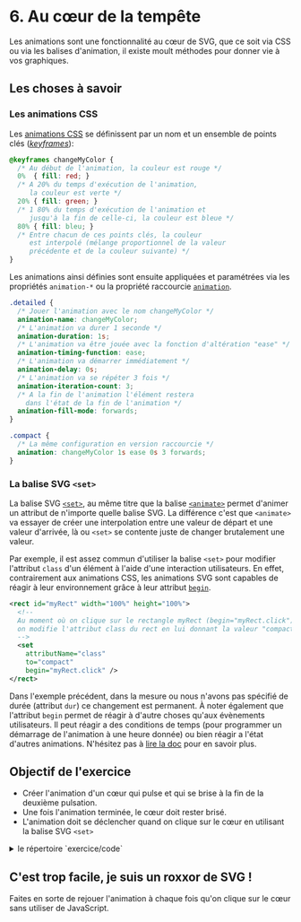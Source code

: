 # 6. Au cœur de la tempête

Les animations sont une fonctionnalité au cœur de SVG, que ce soit via CSS ou via les balises d'animation, il existe moult méthodes pour donner vie à vos graphiques.


## Les choses à savoir

### Les animations CSS

Les [animations CSS][1] se définissent par un nom et un ensemble de points clés ([_keyframes_][2]):

```CSS
@keyframes changeMyColor {
  /* Au début de l'animation, la couleur est rouge */
  0%  { fill: red; }
  /* A 20% du temps d'exécution de l'animation,
     la couleur est verte */
  20% { fill: green; }
  /* 1 80% du temps d'exécution de l'animation et
     jusqu'à la fin de celle-ci, la couleur est bleue */
  80% { fill: bleu; }
  /* Entre chacun de ces points clés, la couleur
     est interpolé (mélange proportionnel de la valeur
     précédente et de la couleur suivante) */
}
```

Les animations ainsi définies sont ensuite appliquées et paramétrées via les propriétés `animation-*` ou la propriété raccourcie [`animation`][3].

```CSS
.detailed {
  /* Jouer l'animation avec le nom changeMyColor */
  animation-name: changeMyColor;
  /* L'animation va durer 1 seconde */
  animation-duration: 1s;
  /* L'animation va être jouée avec la fonction d'altération "ease" */
  animation-timing-function: ease;
  /* L'animation va démarrer immédiatement */
  animation-delay: 0s;
  /* L'animation va se répéter 3 fois */
  animation-iteration-count: 3;
  /* A la fin de l'animation l'élément restera
    dans l'état de la fin de l'animation */
  animation-fill-mode: forwards;
}

.compact {
  /* La même configuration en version raccourcie */
  animation: changeMyColor 1s ease 0s 3 forwards;
}
```

### La balise SVG `<set>`

La balise SVG [`<set>`][4], au même titre que la balise [`<animate>`][5] permet d'animer un attribut de n'importe quelle balise SVG. La différence c'est que `<animate>` va essayer de créer une interpolation entre une valeur de départ et une valeur d'arrivée, là ou `<set>` se contente juste de changer brutalement une valeur.

Par exemple, il est assez commun d'utiliser la balise `<set>` pour modifier l'attribut `class` d'un élément à l'aide d'une interaction utilisateurs. En effet, contrairement aux animations CSS, les animations SVG sont capables de réagir à leur environnement grâce à leur attribut [`begin`][6].

```xml
<rect id="myRect" width="100%" height="100%">
  <!--
  Au moment où on clique sur le rectangle myRect (begin="myRect.click")
  on modifie l'attribut class du rect en lui donnant la valeur "compact"
  -->
  <set
    attributName="class"
    to="compact"
    begin="myRect.click" />
</rect>
```

Dans l'exemple précédent, dans la mesure ou nous n'avons pas spécifié de durée (attribut `dur`) ce changement est permanent. À noter également que l'attribut `begin` permet de réagir à d'autre choses qu'aux évènements utilisateurs. Il peut réagir a des conditions de temps (pour programmer un démarrage de l'animation à une heure donnée) ou bien réagir a l'état d'autres animations. N'hésitez pas à [lire la doc][6] pour en savoir plus.


## Objectif de l'exercice

 - Créer l'animation d'un cœur qui pulse et qui se brise à la fin de la deuxième pulsation.
 - Une fois l'animation terminée, le cœur doit rester brisé.
 - L'animation doit se déclencher quand on clique sur le cœur en utilisant la balise SVG `<set>`

<details>
  <summary>le répertoire `exercice/code`</summary>
  <iframe src="code"></iframe>
</details>


## C'est trop facile, je suis un roxxor de SVG !

Faites en sorte de rejouer l'animation à chaque fois qu'on clique sur le cœur sans utiliser de JavaScript.


[1]: https://developer.mozilla.org/fr/docs/Web/CSS/Animations_CSS/Utiliser_les_animations_CSS
[2]: https://developer.mozilla.org/en-US/docs/Web/CSS/%40keyframes
[3]: https://developer.mozilla.org/fr/docs/Web/CSS/animation
[4]: https://developer.mozilla.org/en-US/docs/Web/SVG/Element/set
[5]: https://developer.mozilla.org/en-US/docs/Web/SVG/Element/animate
[6]: https://developer.mozilla.org/en-US/docs/Web/SVG/Attribute/begin
